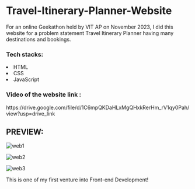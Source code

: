 # Travel-Itinerary-Planner-Website
For an online Geekathon held by VIT AP on November 2023, I did this website for a problem statement Travel Itinerary Planner having many destinations and bookings. 
<h3>Tech stacks:</h3>
<li>
  HTML
</li>
 <li> 
  CSS
</li>
<li>
  JavaScript
</li>

<h3>Video of the website link :</h3> https://drive.google.com/file/d/1C6mpQKDaHLxMgQHxkRerHm_rV1qy0Pah/view?usp=drive_link

<h2>PREVIEW: </h2>

![web1](https://github.com/MaithreyiA/Travel-Itinerary-Planner-Website/assets/145844778/24d0f06b-e3ec-4be5-9343-cd10cad339a0)

![web2](https://github.com/MaithreyiA/Travel-Itinerary-Planner-Website/assets/145844778/43baaf65-8e75-4826-9a3a-ed0fbfdbf208)

![web3](https://github.com/MaithreyiA/Travel-Itinerary-Planner-Website/assets/145844778/bc2cfe65-34e7-43d0-8df9-b0bca3c13ec5)


This is one of my first venture into Front-end Development! 
